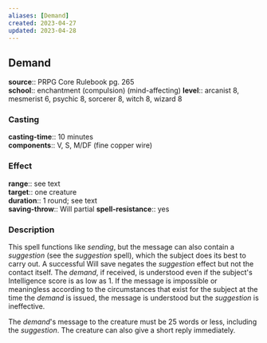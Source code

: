 ```yaml
---
aliases: [Demand]
created: 2023-04-27
updated: 2023-04-28
---
```


## Demand

**source**:: PRPG Core Rulebook pg. 265  
**school**:: enchantment (compulsion) (mind-affecting)
**level**:: arcanist 8, mesmerist 6, psychic 8, sorcerer 8, witch 8, wizard 8

### Casting

**casting-time**:: 10 minutes  
**components**:: V, S, M/DF (fine copper wire)

### Effect

**range**:: see text  
**target**:: one creature  
**duration**:: 1 round; see text  
**saving-throw**:: Will partial
**spell-resistance**:: yes

### Description

This spell functions like *sending*, but the message can also contain a *suggestion* (see the *suggestion* spell), which the subject does its best to carry out. A successful Will save negates the *suggestion* effect but not the contact itself. The *demand*, if received, is understood even if the subject's Intelligence score is as low as 1. If the message is impossible or meaningless according to the circumstances that exist for the subject at the time the *demand* is issued, the message is understood but the *suggestion* is ineffective.  
  
The *demand*'s message to the creature must be 25 words or less, including the *suggestion*. The creature can also give a short reply immediately.
